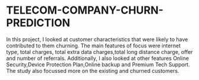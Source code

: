 # TELECOM-COMPANY-CHURN-PREDICTION
In this project, I looked at customer characteristics that were likely to have contributed to them churning. The main features of focus were internet type, total charges, total extra data charges,total long distance charge, offer and number of referrals. Additionally, I also looked at other features Online Security,Device Protection Plan,Online backup and Premium Tech Support. The study also focussed more on the existing and churned customers.
